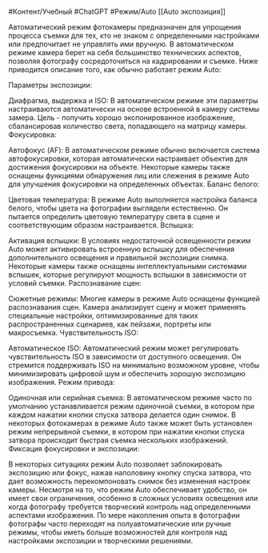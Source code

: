#Контент/Учебный #ChatGPT #Режим/Auto
[[Auto экспозиция]]

Автоматический режим фотокамеры предназначен для упрощения процесса съемки для тех, кто не знаком с определенными настройками или предпочитает не управлять ими вручную. В автоматическом режиме камера берет на себя большинство технических аспектов, позволяя фотографу сосредоточиться на кадрировании и съемке. Ниже приводится описание того, как обычно работает режим Auto:

Параметры экспозиции:

Диафрагма, выдержка и ISO: В автоматическом режиме эти параметры настраиваются автоматически на основе встроенной в камеру системы замера. Цель - получить хорошо экспонированное изображение, сбалансировав количество света, попадающего на матрицу камеры.
Фокусировка:

Автофокус (AF): В автоматическом режиме обычно включается система автофокусировки, которая автоматически настраивает объектив для достижения фокусировки на объекте. Некоторые камеры также оснащены функциями обнаружения лиц или слежения в режиме Auto для улучшения фокусировки на определенных объектах.
Баланс белого:

Цветовая температура: В режиме Auto выполняется настройка баланса белого, чтобы цвета на фотографии выглядели естественно. Он пытается определить цветовую температуру света в сцене и соответствующим образом настраивается.
Вспышка:

Активация вспышки: В условиях недостаточной освещенности режим Auto может активировать встроенную вспышку для обеспечения дополнительного освещения и правильной экспозиции снимка. Некоторые камеры также оснащены интеллектуальными системами вспышек, которые регулируют мощность вспышки в зависимости от условий съемки.
Распознавание сцен:

Сюжетные режимы: Многие камеры в режиме Auto оснащены функцией распознавания сцен. Камера анализирует сцену и может применять специальные настройки, оптимизированные для таких распространенных сценариев, как пейзажи, портреты или макросъемка.
Чувствительность ISO:

Автоматическое ISO: Автоматический режим может регулировать чувствительность ISO в зависимости от доступного освещения. Он стремится поддерживать ISO на минимально возможном уровне, чтобы минимизировать цифровой шум и обеспечить хорошую экспозицию изображения.
Режим привода:

Одиночная или серийная съемка: В автоматическом режиме часто по умолчанию устанавливается режим одиночной съемки, в котором при каждом нажатии кнопки спуска затвора делается один снимок. В некоторых фотокамерах в режиме Auto также может быть установлен режим непрерывной съемки, в котором при нажатии кнопки спуска затвора происходит быстрая съемка нескольких изображений.
Фиксация фокусировки и экспозиции:

В некоторых ситуациях режим Auto позволяет заблокировать экспозицию или фокус, нажав наполовину кнопку спуска затвора, что дает возможность перекомпоновать снимок без изменения настроек камеры.
Несмотря на то, что режим Auto обеспечивает удобство, он имеет свои ограничения, особенно в сложных условиях освещения или когда фотографу требуется творческий контроль над определенными аспектами изображения. По мере накопления опыта в фотографии фотографы часто переходят на полуавтоматические или ручные режимы, чтобы иметь больше возможностей для контроля над настройками экспозиции и творческими решениями.